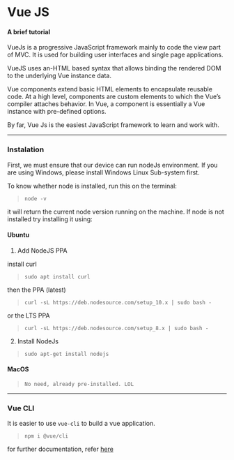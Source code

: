 # Vue JS
#### A brief tutorial

VueJs is a progressive JavaScript framework mainly to code the view part of MVC. It is used for building user interfaces and single page applications.

VueJS uses an-HTML based syntax that allows binding the rendered DOM to the underlying Vue instance data.

Vue components extend basic HTML elements to encapsulate reusable code. At a high level, components are custom elements to which the Vue’s compiler attaches behavior. In Vue, a component is essentially a Vue instance with pre-defined options.

By far, Vue Js is the easiest JavaScript framework to learn and work with.

---

### Instalation

First, we must ensure that our device can run nodeJs environment. If you are using Windows, please install Windows Linux Sub-system first.

To know whether node is installed, run this on the terminal:

>`node -v`

it will return the current node version running on the machine. If node is not installed try installing it using:

#### Ubuntu

1. Add NodeJS PPA

install curl
> `sudo apt install curl`

then the PPA (latest)
> `curl -sL https://deb.nodesource.com/setup_10.x | sudo bash -`

or the LTS PPA
> `curl -sL https://deb.nodesource.com/setup_8.x | sudo bash -`

2. Install NodeJs

> `sudo apt-get install nodejs`

#### MacOS

> `No need, already pre-installed. LOL`

---

### Vue CLI
It is easier to use `vue-cli` to build a vue application.

> `npm i @vue/cli`

for further documentation, refer [here](https://cli.vuejs.org/guide/installation.html)
